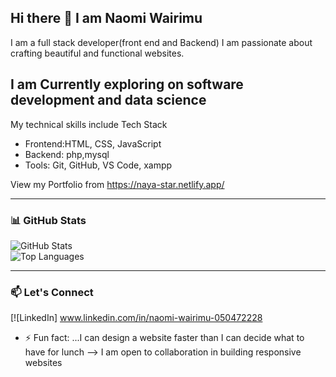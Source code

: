 ## Hi there 👋 I am Naomi Wairimu
I am a full stack developer(front end and Backend) I am passionate about crafting beautiful and functional websites.

I am Currently exploring on software development and data science
---
My technical skills include Tech Stack
- Frontend:HTML, CSS, JavaScript
- Backend: php,mysql
- Tools: Git, GitHub, VS Code, xampp

View my Portfolio from https://naya-star.netlify.app/

---

### 📊 GitHub Stats
![GitHub Stats](https://github-readme-stats.vercel.app/api?username=naya-star&show_icons=true&theme=radical)  
![Top Languages](https://github-readme-stats.vercel.app/api/top-langs/?username=naya-star&layout=compact&theme=radical)

---

### 📫 Let's Connect
[![LinkedIn] www.linkedin.com/in/naomi-wairimu-050472228

- ⚡ Fun fact: ...I can design a website faster than I can decide what to have for lunch
-->
I am open to collaboration in building responsive websites
